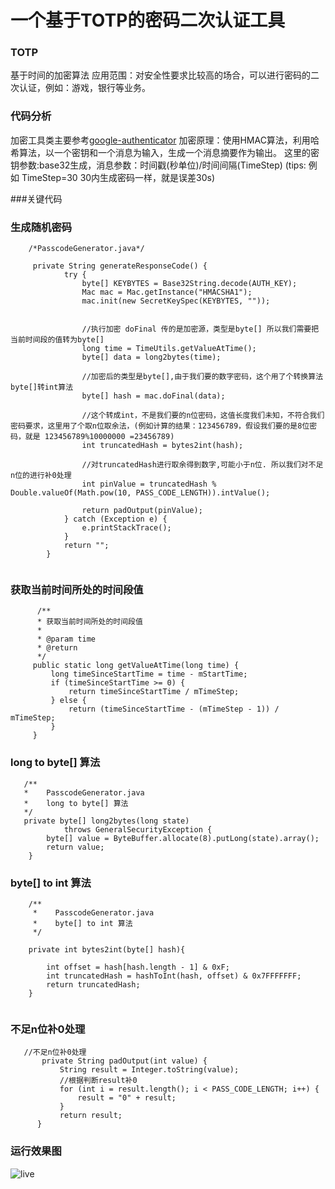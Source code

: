 # 一个基于TOTP的密码二次认证工具

### TOTP

基于时间的加密算法
应用范围：对安全性要求比较高的场合，可以进行密码的二次认证，例如：游戏，银行等业务。

### 代码分析
加密工具类主要参考[google-authenticator](https://github.com/google/google-authenticator-android/ "google-authenticator")
加密原理：使用HMAC算法，利用哈希算法，以一个密钥和一个消息为输入，生成一个消息摘要作为输出。
这里的密钥参数:base32生成，消息参数：时间戳(秒单位)/时间间隔(TimeStep)  (tips: 例如 TimeStep=30 30内生成密码一样，就是误差30s)

###关键代码

### 生成随机密码
```
    /*PasscodeGenerator.java*/

     private String generateResponseCode() {
            try {
                byte[] KEYBYTES = Base32String.decode(AUTH_KEY);
                Mac mac = Mac.getInstance("HMACSHA1");
                mac.init(new SecretKeySpec(KEYBYTES, ""));
    
    
                //执行加密 doFinal 传的是加密源，类型是byte[] 所以我们需要把 当前时间段的值转为byte[]
                long time = TimeUtils.getValueAtTime();
                byte[] data = long2bytes(time);
    
                //加密后的类型是byte[],由于我们要的数字密码，这个用了个转换算法 byte[]转int算法
                byte[] hash = mac.doFinal(data);
    
                //这个转成int，不是我们要的n位密码，这值长度我们未知，不符合我们密码要求，这里用了个取n位取余法，(例如计算的结果：123456789，假设我们要的是8位密码，就是 123456789%10000000 =23456789)
                int truncatedHash = bytes2int(hash);
    
                //对truncatedHash进行取余得到数字,可能小于n位. 所以我们对不足n位的进行补0处理
                int pinValue = truncatedHash % Double.valueOf(Math.pow(10, PASS_CODE_LENGTH)).intValue();
    
                return padOutput(pinValue);
            } catch (Exception e) {
                e.printStackTrace();
            }
            return "";
        }
 
```

### 获取当前时间所处的时间段值
```
      /**
      * 获取当前时间所处的时间段值  
      *
      * @param time
      * @return
      */
     public static long getValueAtTime(long time) {
         long timeSinceStartTime = time - mStartTime;
         if (timeSinceStartTime >= 0) {
             return timeSinceStartTime / mTimeStep;
         } else {
             return (timeSinceStartTime - (mTimeStep - 1)) / mTimeStep;
         }
     }
```

### long to byte[] 算法
```
   /**
   *    PasscodeGenerator.java
   *    long to byte[] 算法
   */
   private byte[] long2bytes(long state)
            throws GeneralSecurityException {
        byte[] value = ByteBuffer.allocate(8).putLong(state).array();
        return value;
    }
```

### byte[] to int 算法
```
    /**
     *    PasscodeGenerator.java
     *    byte[] to int 算法
     */
    
    private int bytes2int(byte[] hash){
    
        int offset = hash[hash.length - 1] & 0xF;
        int truncatedHash = hashToInt(hash, offset) & 0x7FFFFFFF;
        return truncatedHash;
    }
       
```

### 不足n位补0处理
```
   //不足n位补0处理
       private String padOutput(int value) {
           String result = Integer.toString(value);
           //根据判断result补0
           for (int i = result.length(); i < PASS_CODE_LENGTH; i++) {
               result = "0" + result;
           }
           return result;
      }
```
 



### 运行效果图
![live](gif/live.gif "live")